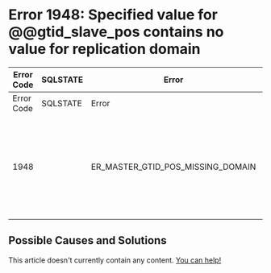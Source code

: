 
# Error 1948: Specified value for @@gtid_slave_pos contains no value for replication domain


| Error Code | SQLSTATE | Error | Description |
| --- | --- | --- | --- |
| Error Code | SQLSTATE | Error | Description |
| 1948 |  | ER_MASTER_GTID_POS_MISSING_DOMAIN | Specified value for @@gtid_slave_pos contains no value for replication domain %u. This conflicts with the binary log which contains GTID %u-%u-%llu. If MASTER_GTID_POS=CURRENT_POS is used, the binlog position will override the new value of @@gtid_slave_pos. |




## Possible Causes and Solutions


This article doesn't currently contain any content. [You can help!](/kb/en/writing-and-editing-knowledge-base-articles/)


